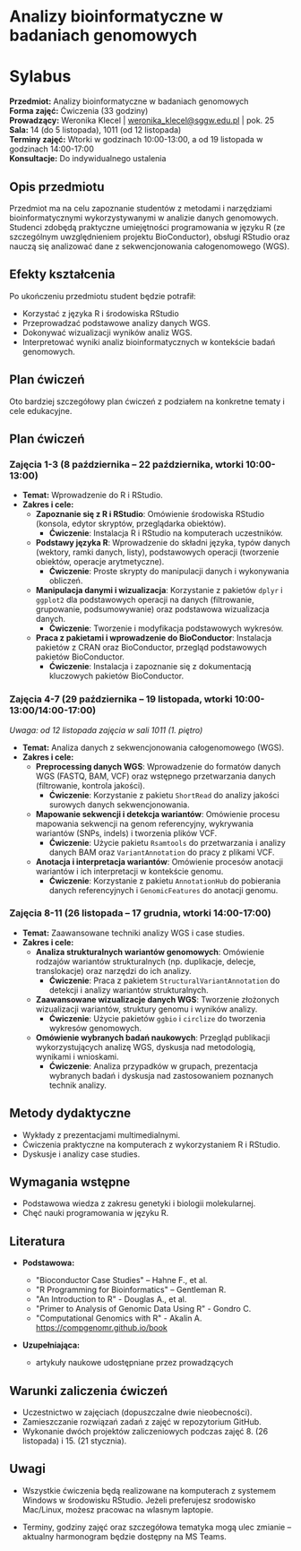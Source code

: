 # Analizy bioinformatyczne w badaniach genomowych

# Sylabus

**Przedmiot:** Analizy bioinformatyczne w badaniach genomowych\
**Forma zajęć:** Ćwiczenia (33 godziny)\
**Prowadzący:** Weronika Klecel | [weronika\_klecel@sggw.edu.pl](mailto\:weronika_klecel@sggw.edu.pl) | pok. 25\
**Sala:** 14 (do 5 listopada), 1011 (od 12 listopada) \
**Terminy zajęć:** Wtorki w godzinach 10:00-13:00, a od 19 listopada w godzinach 14:00-17:00 \
**Konsultacje:** Do indywidualnego ustalenia 

## Opis przedmiotu

Przedmiot ma na celu zapoznanie studentów z metodami i narzędziami bioinformatycznymi wykorzystywanymi w analizie danych genomowych. Studenci zdobędą praktyczne umiejętności programowania w języku R (ze szczególnym uwzględnieniem projektu BioConductor), obsługi RStudio oraz nauczą się analizować dane z sekwencjonowania całogenomowego (WGS).

## Efekty kształcenia

Po ukończeniu przedmiotu student będzie potrafił:

- Korzystać z języka R i środowiska RStudio&#x20;
- Przeprowadzać podstawowe analizy danych WGS.
- Dokonywać wizualizacji wyników analiz WGS.
- Interpretować wyniki analiz bioinformatycznych w kontekście badań genomowych.

## Plan ćwiczeń

Oto bardziej szczegółowy plan ćwiczeń z podziałem na konkretne tematy i cele edukacyjne.

## Plan ćwiczeń

### **Zajęcia 1-3 (8 października – 22 października, wtorki 10:00-13:00)**

- **Temat:** Wprowadzenie do R i RStudio.
- **Zakres i cele:**
  - **Zapoznanie się z R i RStudio**: Omówienie środowiska RStudio (konsola, edytor skryptów, przeglądarka obiektów).
    - **Ćwiczenie**: Instalacja R i RStudio na komputerach uczestników.
  - **Podstawy języka R**: Wprowadzenie do składni języka, typów danych (wektory, ramki danych, listy), podstawowych operacji (tworzenie obiektów, operacje arytmetyczne).
    - **Ćwiczenie**: Proste skrypty do manipulacji danych i wykonywania obliczeń.
  - **Manipulacja danymi i wizualizacja**: Korzystanie z pakietów `dplyr` i `ggplot2` dla podstawowych operacji na danych (filtrowanie, grupowanie, podsumowywanie) oraz podstawowa wizualizacja danych.
    - **Ćwiczenie**: Tworzenie i modyfikacja podstawowych wykresów.
  - **Praca z pakietami i wprowadzenie do BioConductor**: Instalacja pakietów z CRAN oraz BioConductor, przegląd podstawowych pakietów BioConductor.
    - **Ćwiczenie**: Instalacja i zapoznanie się z dokumentacją kluczowych pakietów BioConductor.

### **Zajęcia 4-7 (29 października – 19 listopada, wtorki 10:00-13:00/14:00-17:00)**
*Uwaga: od 12 listopada zajęcia w sali 1011 (1. piętro)*

- **Temat:** Analiza danych z sekwencjonowania całogenomowego (WGS).
- **Zakres i cele:**
  - **Preprocessing danych WGS**: Wprowadzenie do formatów danych WGS (FASTQ, BAM, VCF) oraz wstępnego przetwarzania danych (filtrowanie, kontrola jakości).
    - **Ćwiczenie**: Korzystanie z pakietu `ShortRead` do analizy jakości surowych danych sekwencjonowania.
  - **Mapowanie sekwencji i detekcja wariantów**: Omówienie procesu mapowania sekwencji na genom referencyjny, wykrywania wariantów (SNPs, indels) i tworzenia plików VCF.
    - **Ćwiczenie**: Użycie pakietu `Rsamtools` do przetwarzania i analizy danych BAM oraz `VariantAnnotation` do pracy z plikami VCF.
  - **Anotacja i interpretacja wariantów**: Omówienie procesów anotacji wariantów i ich interpretacji w kontekście genomu.
    - **Ćwiczenie**: Korzystanie z pakietu `AnnotationHub` do pobierania danych referencyjnych i `GenomicFeatures` do anotacji genomu.

### **Zajęcia 8-11 (26 listopada – 17 grudnia, wtorki 14:00-17:00)**

- **Temat:** Zaawansowane techniki analizy WGS i case studies.
- **Zakres i cele:**
  - **Analiza strukturalnych wariantów genomowych**: Omówienie rodzajów wariantów strukturalnych (np. duplikacje, delecje, translokacje) oraz narzędzi do ich analizy.
    - **Ćwiczenie**: Praca z pakietem `StructuralVariantAnnotation` do detekcji i analizy wariantów strukturalnych.
  - **Zaawansowane wizualizacje danych WGS**: Tworzenie złożonych wizualizacji wariantów, struktury genomu i wyników analizy.
    - **Ćwiczenie**: Użycie pakietów `ggbio` i `circlize` do tworzenia wykresów genomowych.
  - **Omówienie wybranych badań naukowych**: Przegląd publikacji wykorzystujących analizę WGS, dyskusja nad metodologią, wynikami i wnioskami.
    - **Ćwiczenie**: Analiza przypadków w grupach, prezentacja wybranych badań i dyskusja nad zastosowaniem poznanych technik analizy.

## Metody dydaktyczne

- Wykłady z prezentacjami multimedialnymi.
- Ćwiczenia praktyczne na komputerach z wykorzystaniem R i RStudio.
- Dyskusje i analizy case studies.

## Wymagania wstępne

- Podstawowa wiedza z zakresu genetyki i biologii molekularnej.
- Chęć nauki programowania w języku R.

## Literatura

- **Podstawowa:**

  - "Bioconductor Case Studies" – Hahne F., et al.
  - "R Programming for Bioinformatics" – Gentleman R.
  - "An Introduction to R" - Douglas A., et al.
  - "Primer to Analysis of Genomic Data Using R" - Gondro C.
  - "Computational Genomics with R" - Akalin A. <https://compgenomr.github.io/book>

- **Uzupełniająca:**

  - artykuły naukowe udostępniane przez prowadzących

## Warunki zaliczenia ćwiczeń

- Uczestnictwo w zajęciach (dopuszczalne dwie nieobecności).
- Zamieszczanie rozwiązań zadań z zajęć w repozytorium GitHub.
- Wykonanie dwóch projektów zaliczeniowych podczas zajęć 8. (26 listopada) i 15. (21 stycznia).

## Uwagi

- Wszystkie ćwiczenia będą realizowane na komputerach z systemem Windows w środowisku RStudio. Jeżeli preferujesz srodowisko Mac/Linux, możesz pracowac na wlasnym laptopie.

- Terminy, godziny zajęć oraz szczegółowa tematyka mogą ulec zmianie – aktualny harmonogram będzie dostępny na MS Teams.

